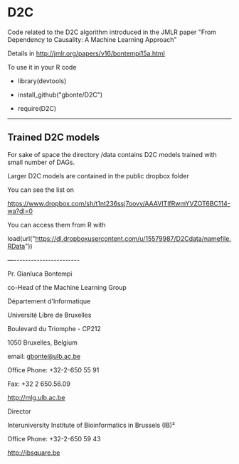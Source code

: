 # D2C

Code related to the D2C algorithm introduced in the JMLR paper 
"From Dependency to Causality: A Machine Learning Approach" 


Details in http://jmlr.org/papers/v16/bontempi15a.html



To use it in your R code

- library(devtools)

- install_github("gbonte/D2C")

- require(D2C)


---------------

## Trained D2C models

For sake of space the directory /data contains D2C models trained with small number
of DAGs.

Larger D2C models are contained in the public dropbox folder

You can see the list on 

https://www.dropbox.com/sh/t1nt236ssj7oovy/AAAVITlfRwmYVZOT6BC114-wa?dl=0

You can  access them  from R with

load(url("https://dl.dropboxusercontent.com/u/15579987/D2Cdata/namefile.RData"))



—-----------------------

Pr. Gianluca Bontempi

co-Head of the Machine Learning Group

Département d'Informatique

Université Libre de Bruxelles

Boulevard du Triomphe - CP212

1050 Bruxelles, Belgium

email: gbonte@ulb.ac.be

Office Phone: +32-2-650 55 91

Fax: +32 2 650.56.09

http://mlg.ulb.ac.be


 
Director

Interuniversity Institute of Bioinformatics in Brussels (IB)²

Office Phone: +32-2-650 59 43

http://ibsquare.be 
